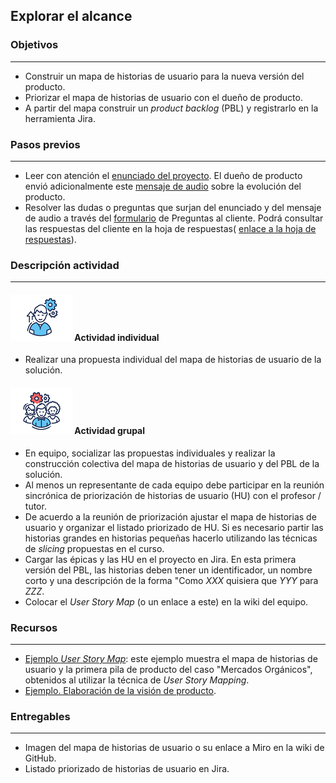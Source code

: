 ## Explorar el alcance

### Objetivos
---

* Construir un mapa de historias de usuario para la nueva versión del producto.
* Priorizar el mapa de historias de usuario con el dueño de producto.
* A partir del mapa construir un *product backlog* (PBL) y registrarlo en la herramienta Jira.

### Pasos previos
---

* Leer con atención el [enunciado del proyecto](../../../#enunciado). El dueño de producto envió adicionalmente este [mensaje de audio](https://uniandes-my.sharepoint.com/:u:/g/personal/misovirtual-da_uniandes_edu_co/Ear5T2iaQidOmbJJH8Tdi4UBu_cHX-vbb6a5NzkdOyeFpQ?e=p0Xz3f) sobre la evolución del producto. 
* Resolver las dudas o preguntas que surjan del enunciado y del mensaje de audio a través del [formulario](https://forms.office.com/r/DAFLjHzzpY) de Preguntas al cliente. Podrá consultar las respuestas del cliente en la hoja de respuestas( [enlace a la hoja de respuestas](https://uniandes-my.sharepoint.com/:x:/g/personal/misovirtual-da_uniandes_edu_co/EZmI4745U19Bu99t29kLMI0BlqcNxrirlPSPX0noDO0SMQ?e=Mdccbd)).

### Descripción actividad
---

#### ![](./../../../assets/images/individuo.png) Actividad individual

* Realizar una propuesta individual del mapa de historias de usuario de la solución.

#### ![](./../../../assets/images/grupo.png) Actividad grupal

* En equipo, socializar las propuestas individuales y realizar la construcción colectiva del mapa de historias de usuario y del PBL de la solución. 
* Al menos un representante de cada equipo debe participar en la reunión sincrónica de priorización de historias de usuario (HU) con el profesor / tutor.
* De acuerdo a la reunión de priorización ajustar el mapa de historias de usuario y organizar el listado priorizado de HU. Si es necesario partir las historias grandes en historias pequeñas hacerlo utilizando las técnicas de *slicing* propuestas en el curso.
* Cargar las épicas y las HU en el proyecto en Jira. En esta primera versión del PBL, las historias deben tener un identificador, un nombre corto y una descripción de la forma "Como *XXX* quisiera que *YYY* para *ZZZ*.
* Colocar el *User Story Map* (o un enlace a este) en la wiki del equipo.

### Recursos 
---

* [Ejemplo *User Story Map*](https://miro.com/app/board/o9J_lQKbLXc=/): este ejemplo muestra el mapa de historias de usuario y la primera pila de producto del caso "Mercados Orgánicos", obtenidos al utilizar la técnica de *User Story Mapping*.
* [Ejemplo. Elaboración de la visión de producto](https://misw-4201-procesosdesarrolloagil.github.io/mt2_procesos_guias_proyecto/semanas/inception/semana2/s2_ejemplo_alcance).

### Entregables
---

* Imagen del mapa de historias de usuario o su enlace a Miro en la wiki de GitHub.
* Listado priorizado de historias de usuario en Jira.
